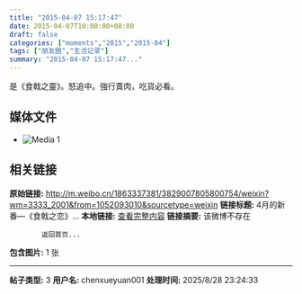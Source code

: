 ```yaml
---
title: "2015-04-07 15:17:47"
date: 2015-04-07T10:00:00+08:00
draft: false
categories: ["moments","2015","2015-04"]
tags: ["朋友圈","生活记录"]
summary: "2015-04-07 15:17:47..."
---
```


是《食戟之靈》。怒追中。強行賣肉，吃貨必看。

## 媒体文件

- ![Media 1](/Moments/photos/2015-04-07/201504071517470.jpg)

## 相关链接

**原始链接:** http://m.weibo.cn/1863337381/3829007805800754/weixin?wm=3333_2001&from=1052093010&sourcetype=weixin
**链接标题:** 4月的新番—《食戟之恋》...
**本地链接:** [查看完整内容](/link_content/2015/04/2015-04-07/link_content/)
**链接摘要:** 该微博不存在
    
            返回首页...
**包含图片:** 1 张

---

**帖子类型:** 3
**用户名:** chenxueyuan001
**处理时间:** 2025/8/28 23:24:33